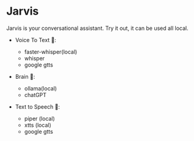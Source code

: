 # Jarvis

Jarvis is your conversational assistant. Try it out, it can be used all local.

- Voice To Text 📝:

  - faster-whisper(local)
  - whisper
  - google gtts

- Brain 🧠:

  - ollama(local)
  - chatGPT

- Text to Speech 💬:

  - piper (local)
  - xtts (local)
  - google gtts
